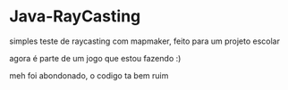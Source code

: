 # Java-RayCasting
simples teste de raycasting com mapmaker, feito para um projeto escolar

agora é parte de um jogo que estou fazendo :)


meh foi abondonado, o codigo ta bem ruim
